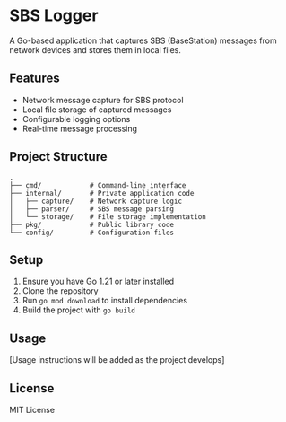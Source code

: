 # SBS Logger

A Go-based application that captures SBS (BaseStation) messages from network devices and stores them in local files.

## Features

- Network message capture for SBS protocol
- Local file storage of captured messages
- Configurable logging options
- Real-time message processing

## Project Structure

```
.
├── cmd/            # Command-line interface
├── internal/       # Private application code
│   ├── capture/    # Network capture logic
│   ├── parser/     # SBS message parsing
│   └── storage/    # File storage implementation
├── pkg/            # Public library code
└── config/         # Configuration files
```

## Setup

1. Ensure you have Go 1.21 or later installed
2. Clone the repository
3. Run `go mod download` to install dependencies
4. Build the project with `go build`

## Usage

[Usage instructions will be added as the project develops]

## License

MIT License 